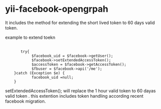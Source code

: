 yii-facebook-opengrpah
======================

It includes the method for extending the short lived token to 60 days valid token.

example to extend toekn<br/> <br/> 
           
           try{
                $facebook_uid = $facebook->getUser();
                $facebook->setExtendedAccessToken();
                $accessToken = $facebook->getAccessToken();
                $fbuser = $facebook->api('/me');
        }catch (Exception $e) {
                facebook_uid =null;
        }
        
  setExtendedAccessToken(); will replace the 1 hour valid token to 60 dayas valid token .
  this extention includes token handling according  recent facebook migration.
  
